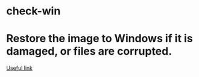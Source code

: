 # check-win
# Restore the image to Windows if it is damaged, or files are corrupted.


[Useful link](https://www.microsoft.com/ro-ro/software-download)
